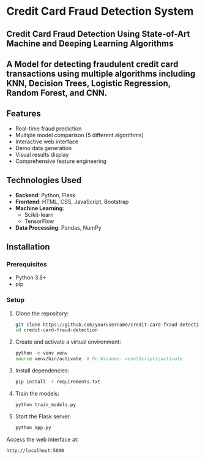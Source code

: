 # Credit Card Fraud Detection System

<!-- ![Fraud Detection Demo](demo.gif) <!-- Add a demo gif if available -->
## Credit Card Fraud Detection Using State-of-Art Machine and Deeping Learning Algorithms
## A Model for detecting fraudulent credit card transactions using multiple algorithms including KNN, Decision Trees, Logistic Regression, Random Forest, and CNN.

## Features

- Real-time fraud prediction
- Multiple model comparison (5 different algorithms)
- Interactive web interface
- Demo data generation
- Visual results display
- Comprehensive feature engineering

## Technologies Used

- **Backend**: Python, Flask
- **Frontend**: HTML, CSS, JavaScript, Bootstrap
- **Machine Learning**:
  - Scikit-learn 
  - TensorFlow 
- **Data Processing**: Pandas, NumPy


## Installation

### Prerequisites

- Python 3.8+
- pip

### Setup

1. Clone the repository:
   ```bash
   git clone https://github.com/yourusername/credit-card-fraud-detection.git
   cd credit-card-fraud-detection   
2. Create and activate a virtual environment:
   ```bash
   python -m venv venv
   source venv/bin/activate  # On Windows: venv\Scripts\activate
3. Install dependencies:
   ```bash
   pip install -r requirements.txt
4. Train the models:
   ```bash
   python train_models.py
5. Start the Flask server:
   ```bash
   python app.py
  Access the web interface at:
  ```bash
  http://localhost:5000
  
